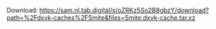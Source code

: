 Download: https://sam.nl.tab.digital/s/oZRKz5So2B8gbzY/download?path=%2Fdxvk-caches%2FSmite&files=Smite.dxvk-cache.tar.xz
